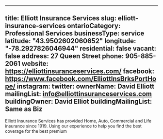 
---
title: Elliott Insurance Services
slug: elliott-insurance-services
ontarioCategory: Professional Services
businessType: service
latitude: "43.9502602060652"
longitude: "-78.2927826046944"
residential: false
vacant: false
address: 27 Queen Street
phone: 905-885-2061
website: https://elliottinsuranceservices.com/
facebook: https://www.facebook.com/ElliottInsBrksPortHope/
instagram: 
twitter: 
ownerName: David  Elliott
mailingList: info@elliottinsuranceservices.com
buildingOwner: David Elliot
buildingMailingList: Same as Biz
---
Elliott Insurance Services has provided Home, Auto, Commercial and Life insurance since 1919. Using our experience to help you find the best coverage for the best premium
